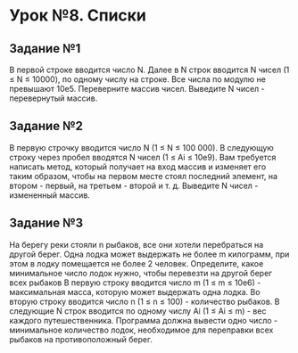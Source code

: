 # Урок №8. Списки
## Задание №1
В первой строке вводится число N. Далее в N строк вводится N чисел (1 ≤ N ≤
10000), по одному числу на строке. Все числа по модулю не превышают 10e5.
Переверните массив чисел. Выведите N чисел - перевернутый массив.
## Задание №2
В первую строчку вводится число N (1 ≤ N ≤ 100 000). В следующую строку
через пробел вводятся N чисел (1 ≤ Ai ≤ 10e9). Вам требуется написать метод,
который получает на вход массив и изменяет его таким образом, чтобы на
первом месте стоял последний элемент, на втором - первый, на третьем -
второй и т. д. Выведите N чисел - измененный массив.
## Задание №3
На берегу реки стояли n рыбаков, все они хотели перебраться на другой берег.
Одна лодка может выдержать не более m килограмм, при этом в лодку
помещается не более 2 человек. Определите, какое минимальное число лодок
нужно, чтобы перевезти на другой берег всех рыбаков В первую строку
вводится число m (1 ≤ m ≤ 10e6) - максимальная масса, которую может
выдержать одна лодка. Во вторую строку вводится число n (1 ≤ n ≤ 100) -
количество рыбаков. В следующие N строк вводится по одному числу Ai (1 ≤ Ai
≤ m) - вес каждого путешественника. Программа должна вывести одно число -
минимальное количество лодок, необходимое для переправки всех рыбаков на
противоположный берег.